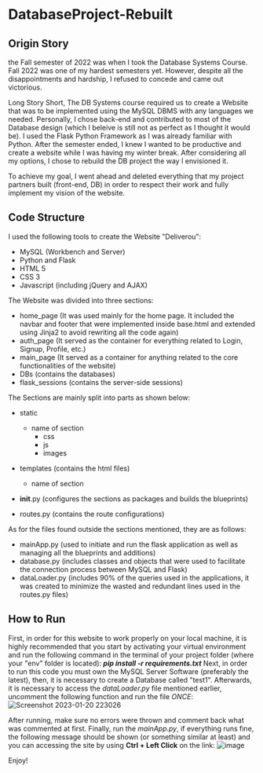 # DatabaseProject-Rebuilt

## Origin Story
the Fall semester of 2022 was when I took the Database Systems Course. Fall 2022 was one of my hardest semesters yet. However, despite all the disappointments
and hardship, I refused to concede and came out victorious.

Long Story Short, The DB Systems course required us to create a Website that was to be implemented using the MySQL DBMS with any languages we needed.
Personally, I chose back-end and contributed to most of the Database design (which I beleive is still not as perfect as I thought it would be).
I used the Flask Python Framework as I was already familiar with Python. After the semester ended, I knew I wanted to be productive and create a website
while I was having my winter break. After considering all my options, I chose to rebuild the DB project the way I envisioned it.

To achieve my goal, I went ahead and deleted everything that my project partners built (front-end, DB) in order to respect their work and fully implement 
my vision of the website.

## Code Structure
I used the following tools to create the Website "Deliverou":
  - MySQL (Workbench and Server)
  - Python and Flask
  - HTML 5
  - CSS 3
  - Javascript (including jQuery and AJAX)

The Website was divided into three sections:
  - home_page (It was used mainly for the home page. It included the navbar and footer that were implemented inside base.html and extended using Jinja2 to avoid
                rewriting all the code again)
  - auth_page (It served as the container for everything related to Login, Signup, Profile, etc.)
  - main_page (It served as a container for anything related to the core functionalities of the website)
  - DBs (contains the databases)
  - flask_sessions (contains the server-side sessions)
 
The Sections are mainly split into parts as shown below:
  - static
    - name of section
      - css
      - js
      - images
      
  - templates (contains the html files)
    - name of section
  
  - __init__.py (configures the sections as packages and builds the blueprints)
  - routes.py (contains the route configurations)

As for the files found outside the sections mentioned, they are as follows:
  - mainApp.py (used to initiate and run the flask application as well as managing all the blueprints and additions)
  - database.py (includes classes and objects that were used to facilitate the connection process between MySQL and Flask)
  - dataLoader.py (includes 90% of the queries used in the applications, it was created to minimize the wasted and redundant lines used in the routes.py files)

## How to Run
First, in order for this website to work properly on your local machine, it is highly recommended that you start by activating your virtual environment and run the following command in the terminal of your project folder (where your "env" folder is located): ***pip install -r requirements.txt***
Next, in order to run this code you must own the MySQL Server Software (preferably the latest), then, it is necessary to create a Database called "test1". Afterwards, it is necessary to access the *dataLoader.py* file mentioned earlier, uncomment the following function and run the file *ONCE*:
![Screenshot 2023-01-20 223026](https://user-images.githubusercontent.com/118010036/213799963-2ae158e9-427c-4451-8d74-6150080dc4a5.jpg)

After running, make sure no errors were thrown and comment back what was commented at first. 
Finally, run the *mainApp.py*, if everything runs fine, the following message should be shown (or something similar at least) and you can accessing the site by using **Ctrl + Left Click** on the link:
![image](https://user-images.githubusercontent.com/118010036/213802923-50a79170-b3db-4659-964b-9c7b7f3def68.png)

Enjoy!
